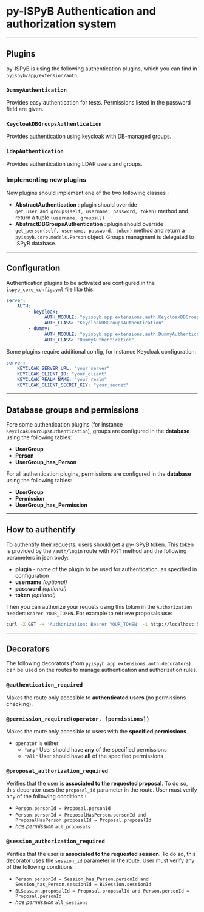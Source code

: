 # py-ISPyB Authentication and authorization system

---

## Plugins

py-ISPyB is using the following authentication plugins, which you can find in `pyispyb/app/extension/auth`.

### `DummyAuthentication`

Provides easy authentication for tests. Permissions listed in the password field are given.

### `KeycloakDBGroupsAuthentication`

Provides authentication using keycloak with DB-managed groups.

### `LdapAuthentication`

Provides authentication using LDAP users and groups.

### Implementing new plugins

New plugins should implement one of the two following classes :

-   **AbstractAuthentication** : plugin should override `get_user_and_groups(self, username, password, token)` method and return a tuple `(username, groups[])`
-   **AbstractDBGroupsAuthentication** : plugin should override `get_person(self, username, password, token)` method and return a `pyispyb.core.models.Person` object. Groups managment is delegated to ISPyB database.

---

## Configuration

Authentication plugins to be activated are configured in the `ispyb_core_config.yml` file like this:

```yml
server:
    AUTH:
        - keycloak:
              AUTH_MODULE: "pyispyb.app.extensions.auth.KeycloakDBGroupsAuthentication"
              AUTH_CLASS: "KeycloakDBGroupsAuthentication"
        - dummy:
              AUTH_MODULE: "pyispyb.app.extensions.auth.DummyAuthentication"
              AUTH_CLASS: "DummyAuthentication"
```

Some plugins require additional config, for instance Keycloak configuration:

```yml
server:
    KEYCLOAK_SERVER_URL: "your_server"
    KEYCLOAK_CLIENT_ID: "your_client"
    KEYCLOAK_REALM_NAME: "your_realm"
    KEYCLOAK_CLIENT_SECRET_KEY: "your_secret"
```

---

## Database groups and permissions

Fore some authentication plugins (for instance `KeycloakDBGroupsAuthentication`), groups are configured in the **database** using the following tables:

-   **UserGroup**
-   **Person**
-   **UserGroup_has_Person**

For all authentication plugins, permissions are configured in the **database** using the following tables:

-   **UserGroup**
-   **Permission**
-   **UserGroup_has_Permission**

---

## How to authentify

To authentify their requests, users should get a py-ISPyB token. This token is provided by the `/auth/login` route with `POST` method and the following parameters in json body:

-   **plugin** - name of the plugin to be used for authentication, as specified in configuration
-   **username** _(optional)_
-   **password** _(optional)_
-   **token** _(optional)_

Then you can authorize your requets using this token in the `Authorization` header: `Bearer YOUR_TOKEN`. For example to retrieve proposals use:

```bash
curl -X GET -H 'Authorization: Bearer YOUR_TOKEN' -i http://localhost:5000/ispyb/api/v1/proposals
```

---

## Decorators

The following decorators (from `pyispyb.app.extensions.auth.decorators`) can be used on the routes to manage authentication and authorization rules.

### `@authentication_required`

Makes the route only accesible to **authenticated users** (no permissions checking).

### `@permission_required(operator, [permissions])`

Makes the route only accesible to users with the **specified permissions**.

-   `operator` is either
    -   `"any"` User should have **any** of the specified permissions
    -   `"all"` User should have **all** of the specified permissions

### `@proposal_authorization_required`

Verifies that the user is **associated to the requested proposal**. To do so, this decorator uses the `proposal_id` parameter in the route.
User must verify any of the following conditions :

-   `Person.personId = Proposal.personId`
-   `Person.personId = ProposalHasPerson.personId and ProposalHasPerson.proposalId = Proposal.proposalId`
-   _has permission_ `all_proposals`

### `@session_authorization_required`

Verifies that the user is **associated to the requested session**. To do so, this decorator uses the `session_id` parameter in the route.
User must verify any of the following conditions :

-   `Person.personId = Session_has_Person.personId and Session_has_Person.sessionId = BLSession.sessionId`
-   `BLSession.proposalId = Proposal.proposalId and Person.personId = Proposal.personId`
-   _has permission_ `all_sessions`
